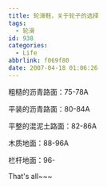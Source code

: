 ```yaml
---
title: 轮滑鞋，关于轮子的选择
tags:
  - 轮滑
id: 938
categories:
  - Life
abbrlink: f069f80
date: 2007-04-18 01:06:26
---
```


粗糙的沥青路面：75-78A

平装的沥青路面：80-84A

平整的混泥土路面：82-86A

木质地面：88-96A

栏杆地面：96-

That's all~~~